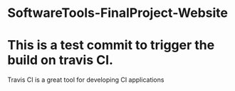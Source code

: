 # SoftwareTools-FinalProject-Website

<h1> This is a test commit to trigger the build on travis CI. </h1>
<p>Travis CI is a great tool for developing CI applications</p>